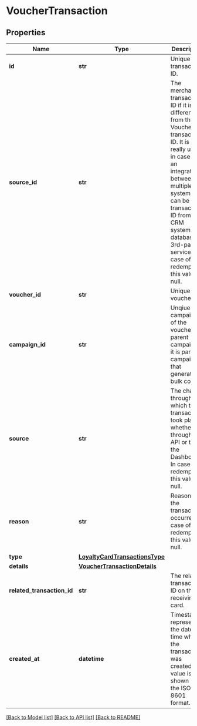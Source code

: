 # VoucherTransaction


## Properties
Name | Type | Description | Notes
------------ | ------------- | ------------- | -------------
**id** | **str** | Unique transaction ID. | [optional] 
**source_id** | **str** | The merchant&#39;s transaction ID if it is different from the Voucherify transaction ID. It is really useful in case of an integration between multiple systems. It can be a transaction ID from a CRM system, database or 3rd-party service. In case of a redemption, this value is null. | [optional] 
**voucher_id** | **str** | Unique voucher ID. | [optional] 
**campaign_id** | **str** | Unqiue campaign ID of the voucher&#39;s parent campaign if it is part of campaign that generates bulk codes. | [optional] 
**source** | **str** | The channel through which the transaction took place, whether through the API or the the Dashboard. In case of a redemption, this value is null. | [optional] 
**reason** | **str** | Reason why the transaction occurred. In case of a redemption, this value is null. | [optional] 
**type** | [**LoyaltyCardTransactionsType**](LoyaltyCardTransactionsType.md) |  | 
**details** | [**VoucherTransactionDetails**](VoucherTransactionDetails.md) |  | [optional] 
**related_transaction_id** | **str** | The related transaction ID on the receiving card. | [optional] 
**created_at** | **datetime** | Timestamp representing the date and time when the transaction was created. The value is shown in the ISO 8601 format. | [optional] 

[[Back to Model list]](../README.md#documentation-for-models) [[Back to API list]](../README.md#documentation-for-api-endpoints) [[Back to README]](../README.md)


